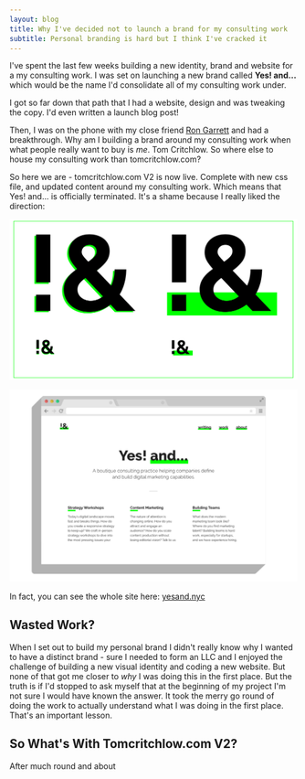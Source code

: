 ```yaml
---
layout: blog
title: Why I've decided not to launch a brand for my consulting work
subtitle: Personal branding is hard but I think I've cracked it
---
```


I've spent the last few weeks building a new identity, brand and website for a my consulting work. I was set on launching a new brand called **Yes! and...** which would be the name I'd consolidate all of my consulting work under.

I got so far down that path that I had a website, design and was tweaking the copy. I'd even written a launch blog post!

Then, I was on the phone with my close friend [Ron Garrett](http://www.rongarrett.co/) and had a breakthrough. Why am I building a brand around my consulting work when what people really want to buy is *me*. Tom Critchlow. So where else to house my consulting work than tomcritchlow.com?

So here we are - tomcritchlow.com V2 is now live. Complete with new css file, and updated content around my consulting work. Which means that Yes! and... is officially terminated. It's a shame because I really liked the direction:

![](/images/yesandlogos.png)

![](/images/yesandbrowser.png)

In fact, you can see the whole site here: [yesand.nyc](http://yesand.nyc)

## Wasted Work?

When I set out to build my personal brand I didn't really know why I wanted to have a distinct brand - sure I needed to form an LLC and I enjoyed the challenge of building a new visual identity and coding a new website. But none of that got me closer to *why* I was doing this in the first place. But the truth is if I'd stopped to ask myself that at the beginning of my project I'm not sure I would have known the answer. It took the merry go round of doing the work to actually understand what I was doing in the first place. That's an important lesson.

## So What's With Tomcritchlow.com V2?

After much round and about 